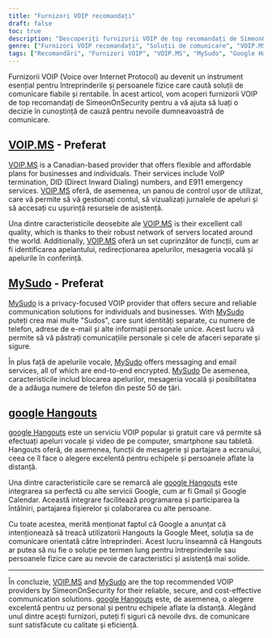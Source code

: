 ```yaml
---
title: "Furnizori VOIP recomandați"
draft: false
toc: true
description: "Descoperiți furnizorii VOIP de top recomandați de SimeonOnSecurity. Obțineți soluții de comunicare fiabile și sigure pentru nevoile dvs. personale sau de afaceri cu VOIP.MS și MySudo, alegerile preferate. În plus, rămâneți conectat cu prietenii și familia prin intermediul Google Hangouts."
genre: ["Furnizori VOIP recomandați", "Soluții de comunicare", "VOIP.MS", "MySudo", "Google Hangouts", "Voce pe IP", "Comunicare în afaceri", "Comunicare securizată", "Comunicare eficientă din punct de vedere al costurilor"]
tags: ["Recomandări", "Furnizori VOIP", "VOIP.MS", "MySudo", "Google Hangouts", "Voce pe IP", "Comunicare în afaceri", "Comunicare securizată", "Comunicare eficientă din punct de vedere al costurilor", "Soluții de comunicare", "Comunicare fiabilă", "Orientat spre confidențialitate", "Criptare de la un capăt la altul", "Calitatea apelurilor", "Identificarea apelantului", "Redirecționarea apelurilor", "Mesagerie vocală", "Apeluri de conferință", "Mesagerie", "Servicii de e-mail", "Blocarea apelurilor", "Echipe la distanță", "Integrare", "Servicii Google"]
---
```


Furnizorii VOIP (Voice over Internet Protocol) au devenit un instrument esențial pentru întreprinderile și persoanele fizice care caută soluții de comunicare fiabile și rentabile. În acest articol, vom acoperi furnizorii VOIP de top recomandați de SimeonOnSecurity pentru a vă ajuta să luați o decizie în cunoștință de cauză pentru nevoile dumneavoastră de comunicare.

## [VOIP.MS](https://voip.ms) - **Preferat**

[VOIP.MS](https://voip.ms) is a Canadian-based provider that offers flexible and affordable plans for businesses and individuals. Their services include VoIP termination, DID (Direct Inward Dialing) numbers, and E911 emergency services. [VOIP.MS](https://voip.ms) oferă, de asemenea, un panou de control ușor de utilizat, care vă permite să vă gestionați contul, să vizualizați jurnalele de apeluri și să accesați cu ușurință resursele de asistență.

Una dintre caracteristicile deosebite ale [VOIP.MS](https://voip.ms) is their excellent call quality, which is thanks to their robust network of servers located around the world. Additionally, [VOIP.MS](https://voip.ms) oferă un set cuprinzător de funcții, cum ar fi identificarea apelantului, redirecționarea apelurilor, mesageria vocală și apelurile în conferință.

## [MySudo](https://mysudo.com/) - **Preferat**

[MySudo](https://mysudo.com/) is a privacy-focused VOIP provider that offers secure and reliable communication solutions for individuals and businesses. With [MySudo](https://mysudo.com/) puteți crea mai multe "Sudos", care sunt identități separate, cu numere de telefon, adrese de e-mail și alte informații personale unice. Acest lucru vă permite să vă păstrați comunicațiile personale și cele de afaceri separate și sigure.

În plus față de apelurile vocale, [MySudo](https://mysudo.com/) offers messaging and email services, all of which are end-to-end encrypted. [MySudo](https://mysudo.com/) De asemenea, caracteristicile includ blocarea apelurilor, mesageria vocală și posibilitatea de a adăuga numere de telefon din peste 50 de țări.

## [google Hangouts](https://hangouts.google.com)

[google Hangouts](https://hangouts.google.com) este un serviciu VOIP popular și gratuit care vă permite să efectuați apeluri vocale și video de pe computer, smartphone sau tabletă. Hangouts oferă, de asemenea, funcții de mesagerie și partajare a ecranului, ceea ce îl face o alegere excelentă pentru echipele și persoanele aflate la distanță.

Una dintre caracteristicile care se remarcă ale [google Hangouts](https://hangouts.google.com) este integrarea sa perfectă cu alte servicii Google, cum ar fi Gmail și Google Calendar. Această integrare facilitează programarea și participarea la întâlniri, partajarea fișierelor și colaborarea cu alte persoane.

Cu toate acestea, merită menționat faptul că Google a anunțat că intenționează să treacă utilizatorii Hangouts la Google Meet, soluția sa de comunicare orientată către întreprinderi. Acest lucru înseamnă că Hangouts ar putea să nu fie o soluție pe termen lung pentru întreprinderile sau persoanele fizice care au nevoie de caracteristici și asistență mai solide.

____

În concluzie, [VOIP.MS](https://voip.ms) and [MySudo](https://mysudo.com/) are the top recommended VOIP providers by SimeonOnSecurity for their reliable, secure, and cost-effective communication solutions. [google Hangouts](https://hangouts.google.com) este, de asemenea, o alegere excelentă pentru uz personal și pentru echipele aflate la distanță. Alegând unul dintre acești furnizori, puteți fi siguri că nevoile dvs. de comunicare sunt satisfăcute cu calitate și eficiență.
